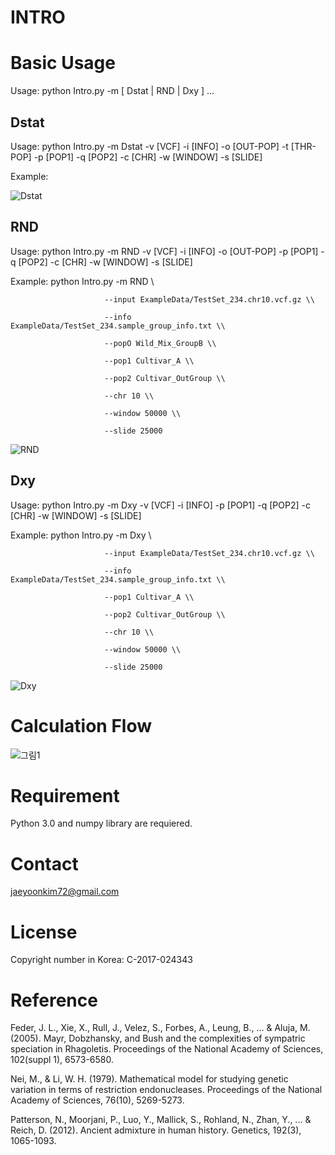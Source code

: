 # INTRO

# Basic Usage

Usage: python Intro.py -m [ Dstat | RND | Dxy ] ...

## Dstat

Usage: python Intro.py -m Dstat -v [VCF] -i [INFO] -o [OUT-POP] -t [THR-POP] -p [POP1] -q [POP2] -c [CHR] -w [WINDOW] -s [SLIDE]

Example: 

![Dstat](https://user-images.githubusercontent.com/49300659/63832735-69513b80-c9ac-11e9-93fe-0b656cb363eb.png)

## RND

Usage: python Intro.py -m RND -v [VCF] -i [INFO] -o [OUT-POP] -p [POP1] -q [POP2] -c [CHR] -w [WINDOW] -s [SLIDE]

Example: python Intro.py -m RND \\

                         --input ExampleData/TestSet_234.chr10.vcf.gz \\
                         
                         --info ExampleData/TestSet_234.sample_group_info.txt \\
                         
                         --popO Wild_Mix_GroupB \\
                         
                         --pop1 Cultivar_A \\
                         
                         --pop2 Cultivar_OutGroup \\
                         
                         --chr 10 \\
                         
                         --window 50000 \\
                         
                         --slide 25000

![RND](https://user-images.githubusercontent.com/49300659/63832750-71a97680-c9ac-11e9-8a63-f413eec203bf.png)

## Dxy

Usage: python Intro.py -m Dxy -v [VCF] -i [INFO] -p [POP1] -q [POP2] -c [CHR] -w [WINDOW] -s [SLIDE]

Example: python Intro.py -m Dxy \\

                         --input ExampleData/TestSet_234.chr10.vcf.gz \\
                         
                         --info ExampleData/TestSet_234.sample_group_info.txt \\
                         
                         --pop1 Cultivar_A \\
                         
                         --pop2 Cultivar_OutGroup \\
                         
                         --chr 10 \\
                         
                         --window 50000 \\
                         
                         --slide 25000

![Dxy](https://user-images.githubusercontent.com/49300659/63832768-7837ee00-c9ac-11e9-805f-f955aa8e5f5b.png)

# Calculation Flow
![그림1](https://user-images.githubusercontent.com/49300659/63830448-1fb22200-c9a7-11e9-86f5-ba709246719c.jpg)

# Requirement

Python 3.0 and numpy library are requiered. 


# Contact

jaeyoonkim72@gmail.com

# License

Copyright number in Korea: C-2017-024343

# Reference

Feder, J. L., Xie, X., Rull, J., Velez, S., Forbes, A., Leung, B., ... & Aluja, M. (2005). Mayr, Dobzhansky, and Bush and the complexities of sympatric speciation in Rhagoletis. Proceedings of the National Academy of Sciences, 102(suppl 1), 6573-6580.

Nei, M., & Li, W. H. (1979). Mathematical model for studying genetic variation in terms of restriction endonucleases. Proceedings of the National Academy of Sciences, 76(10), 5269-5273.

Patterson, N., Moorjani, P., Luo, Y., Mallick, S., Rohland, N., Zhan, Y., ... & Reich, D. (2012). Ancient admixture in human history. Genetics, 192(3), 1065-1093.
